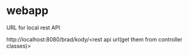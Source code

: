 # webapp

URL for local rest API

http://localhost:8080/brad/kody/<rest api url(get them from controller classes)>
